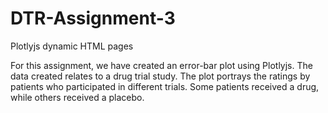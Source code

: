 # DTR-Assignment-3
Plotlyjs dynamic HTML pages

For this assignment, we have created an error-bar plot using Plotlyjs. 
The data created relates to a drug trial study. The plot portrays the ratings by patients who participated in different trials. Some patients received a drug, while others received a placebo.
